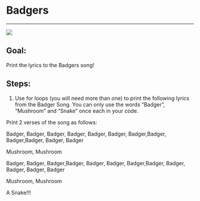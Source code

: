 

# Badgers

<hr/>
<img src="./images/badgers.png"/>

## Goal:

Print the lyrics to the
Badgers song!

## Steps:

1. Use for loops (you will need more than one) to print the following lyrics from the Badger Song.  You can only use the words “Badger”, “Mushroom” and “Snake” once each in your code.


Print 2 verses of the song as follows:


Badger, Badger, Badger, Badger, Badger, Badger, Badger,Badger, Badger,Badger, Badger, Badger

Mushroom, Mushroom

Badger, Badger, Badger,Badger, Badger, Badger, Badger,Badger, Badger, Badger, Badger, Badger

Mushroom, Mushroom

A Snake!!!



